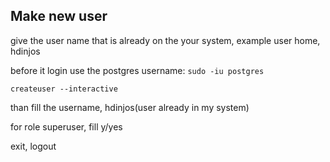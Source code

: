 ## Make new user
give the user name that is already on the your system, example user home, hdinjos

before it login use the postgres username: `sudo -iu postgres`

```
createuser --interactive
```
than fill the username, hdinjos(user already in my system)

for role superuser, fill y/yes

exit, logout
